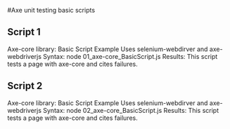 #Axe unit testing basic scripts

## Script 1

Axe-core library: Basic Script Example
Uses selenium-webdirver and axe-webdriverjs
Syntax: node 01_axe-core_BasicScript.js
Results: This script tests a page with axe-core and cites failures.

## Script 2
Axe-core library: Basic Script Example
Uses selenium-webdirver and axe-webdriverjs
Syntax: node 02_axe-core_BasicScript.js
Results: This script tests a page with axe-core and cites failures.
